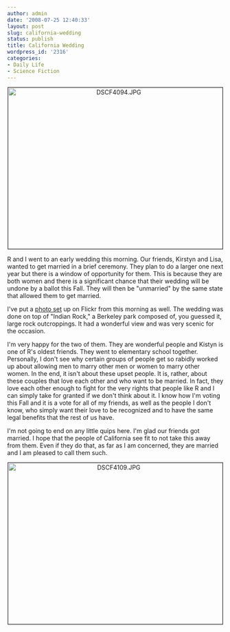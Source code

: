 ```yaml
---
author: admin
date: '2008-07-25 12:40:33'
layout: post
slug: california-wedding
status: publish
title: California Wedding
wordpress_id: '2316'
categories:
- Daily Life
- Science Fiction
---
```

<p align="center"><a href="http://www.flickr.com/photos/albill/2702092036/" title="DSCF4094.JPG by albill, on Flickr"><img src="http://farm4.static.flickr.com/3153/2702092036_57169153c3.jpg" width="500" height="375" alt="DSCF4094.JPG" border="1" /></a></p>
R and I went to an early wedding this morning. Our friends, Kirstyn and Lisa, wanted to get married in a brief ceremony. They plan to do a larger one next year but there is a window of opportunity for them. This is because they are both women and there is a significant chance that their wedding will be undone by a ballot this Fall. They will then be "unmarried" by the same state that allowed them to get married.

I've put a <a href="http://www.flickr.com/photos/albill/sets/72157606366642292/">photo set</a> up on Flickr from this morning as well. The wedding was done on top of "Indian Rock," a Berkeley park composed of, you guessed it, large rock outcroppings. It had a wonderful view and was very scenic for the occasion.

I'm very happy for the two of them. They are wonderful people and Kistyn is one of R's oldest friends. They went to elementary school together. Personally, I don't see why certain groups of people get so rabidly worked up about allowing men to marry other men or women to marry other women. In the end, it isn't about these upset people. It is, rather, about these couples that love each other and who want to be married. In fact, they love each other enough to fight for the very rights that people like R and I can simply take for granted if we don't think about it. I know how I'm voting this Fall and it is a vote for all of my friends, as well as the people I don't know, who simply want their love to be recognized and to have the same legal benefits that the rest of us have.

I'm not going to end on any little quips here. I'm glad our friends got married. I hope that the people of California see fit to not take this away from them. Even if they do that, as far as I am concerned, they are married and I am pleased to call them such.
<p align="center"><a href="http://www.flickr.com/photos/albill/2702102784/" title="DSCF4109.JPG by albill, on Flickr"><img src="http://farm4.static.flickr.com/3093/2702102784_9f7881668c.jpg" width="500" height="375" alt="DSCF4109.JPG" border="1" /></a></p>
